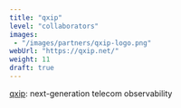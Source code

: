 ```yaml
---
title: "qxip"
level: "collaborators"
images: 
 - "/images/partners/qxip-logo.png"
webUrl: "https://qxip.net/"
weight: 11
draft: true
---
```


[qxip](https://qxip.net/): next-generation telecom observability 

